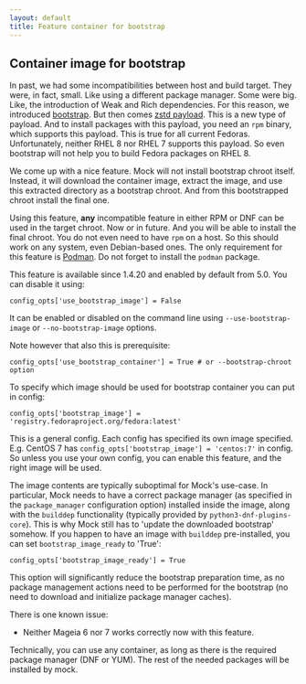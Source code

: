 ```yaml
---
layout: default
title: Feature container for bootstrap
---
```


## Container image for bootstrap

In past, we had some incompatibilities between host and build target. They were, in fact, small. Like using a different package manager. Some were big. Like, the introduction of Weak and Rich dependencies. For this reason, we introduced [bootstrap](Feature-bootstrap). But then comes [zstd payload](https://fedoraproject.org/wiki/Changes/Switch_RPMs_to_zstd_compression). This is a new type of payload. And to install packages with this payload, you need an `rpm` binary, which supports this payload. This is true for all current Fedoras. Unfortunately, neither RHEL 8 nor RHEL 7 supports this payload. So even bootstrap will not help you to build Fedora packages on RHEL 8.

We come up with a nice feature. Mock will not install bootstrap chroot itself. Instead, it will download the container image, extract the image, and use this extracted directory as a bootstrap chroot. And from this bootstrapped chroot install the final one.

Using this feature, **any** incompatible feature in either RPM or DNF can be used in the target chroot. Now or in future. And you will be able to install the final chroot. You do not even need to have `rpm` on a host. So this should work on any system, even Debian-based ones. The only requirement for this feature is [Podman](https://podman.io/). Do not forget to install the `podman` package.

This feature is available since 1.4.20 and enabled by default from 5.0. You can disable it using:

    config_opts['use_bootstrap_image'] = False

It can be enabled or disabled on the command line using `--use-bootstrap-image` or `--no-bootstrap-image` options.

Note however that also this is prerequisite:

    config_opts['use_bootstrap_container'] = True # or --bootstrap-chroot option

To specify which image should be used for bootstrap container you can put in config:

    config_opts['bootstrap_image'] = 'registry.fedoraproject.org/fedora:latest'

This is a general config. Each config has specified its own image specified. E.g. CentOS 7 has `config_opts['bootstrap_image'] = 'centos:7'` in config. So unless you use your own config, you can enable this feature, and the right image will be used.

The image contents are typically suboptimal for Mock's use-case.  In particular,
Mock needs to have a correct package manager (as specified in the
`package_manager` configuration option) installed inside the image, along with
the `builddep` functionality (typically provided by `python3-dnf-plugins-core`).
This is why Mock still has to 'update the downloaded bootstrap' somehow.  If you
happen to have an image with `builddep` pre-installed, you can set
`bootstrap_image_ready` to 'True':

    config_opts['bootstrap_image_ready'] = True

This option will significantly reduce the bootstrap preparation time, as no
package management actions need to be performed for the bootstrap (no need to
download and initialize package manager caches).

There is one known issue:

 * Neither Mageia 6 nor 7 works correctly now with this feature.

Technically, you can use any container, as long as there is the required package manager (DNF or YUM). The rest of the needed packages will be installed by mock.
